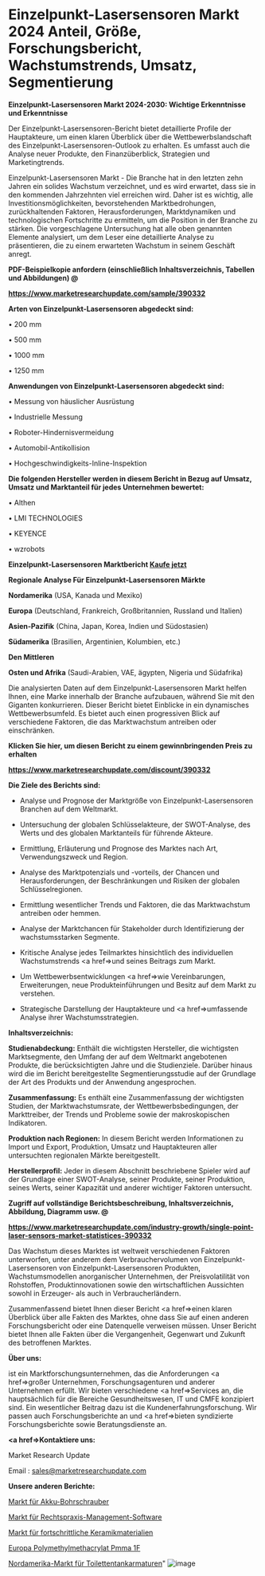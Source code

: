 # Einzelpunkt-Lasersensoren Markt 2024 Anteil, Größe, Forschungsbericht, Wachstumstrends, Umsatz, Segmentierung

<strong>Einzelpunkt-Lasersensoren Markt 2024-2030: Wichtige Erkenntnisse und Erkenntnisse</strong>

Der Einzelpunkt-Lasersensoren-Bericht bietet detaillierte Profile der Hauptakteure, um einen klaren Überblick über die Wettbewerbslandschaft des Einzelpunkt-Lasersensoren-Outlook zu erhalten. Es umfasst auch die Analyse neuer Produkte, den Finanzüberblick, Strategien und Marketingtrends.

Einzelpunkt-Lasersensoren Markt - Die Branche hat in den letzten zehn Jahren ein solides Wachstum verzeichnet, und es wird erwartet, dass sie in den kommenden Jahrzehnten viel erreichen wird. Daher ist es wichtig, alle Investitionsmöglichkeiten, bevorstehenden Marktbedrohungen, zurückhaltenden Faktoren, Herausforderungen, Marktdynamiken und technologischen Fortschritte zu ermitteln, um die Position in der Branche zu stärken. Die vorgeschlagene Untersuchung hat alle oben genannten Elemente analysiert, um dem Leser eine detaillierte Analyse zu präsentieren, die zu einem erwarteten Wachstum in seinem Geschäft anregt.



<strong><b>PDF-Beispielkopie anfordern (einschließlich Inhaltsverzeichnis, Tabellen und Abbildungen) @ </b></strong>

<strong><a href=https://www.marketresearchupdate.com/sample/390332>

<strong>https://www.marketresearchupdate.com/sample/390332</u></a></strong></strong>



<strong>Arten von Einzelpunkt-Lasersensoren abgedeckt sind:</strong>

• 200 mm

• 500 mm

• 1000 mm

• 1250 mm



<strong>Anwendungen von Einzelpunkt-Lasersensoren abgedeckt sind:</strong>

• Messung von häuslicher Ausrüstung

• Industrielle Messung

• Roboter-Hindernisvermeidung

• Automobil-Antikollision

• Hochgeschwindigkeits-Inline-Inspektion



<strong>Die folgenden Hersteller werden in diesem Bericht in Bezug auf Umsatz, Umsatz und Marktanteil für jedes Unternehmen bewertet:</strong>

• Althen

• LMI TECHNOLOGIES

• KEYENCE

• wzrobots



<strong>Einzelpunkt-Lasersensoren Marktbericht <a href=https://www.marketresearchupdate.com/buynow/390332>Kaufe jetzt</a></strong>



<strong>Regionale Analyse Für Einzelpunkt-Lasersensoren Märkte</strong>



<strong>Nordamerika</strong> (USA, Kanada und Mexiko)



<strong>Europa</strong> (Deutschland, Frankreich, Großbritannien, Russland und Italien)



<strong>Asien-Pazifik</strong> (China, Japan, Korea, Indien und Südostasien)



<strong>Südamerika</strong> (Brasilien, Argentinien, Kolumbien, etc.)



<strong>Den Mittleren</strong> 

<strong>Osten und Afrika</strong> (Saudi-Arabien, VAE, ägypten, Nigeria und Südafrika)

Die analysierten Daten auf dem Einzelpunkt-Lasersensoren Markt helfen Ihnen, eine Marke innerhalb der Branche aufzubauen, während Sie mit den Giganten konkurrieren. Dieser Bericht bietet Einblicke in ein dynamisches Wettbewerbsumfeld. Es bietet auch einen progressiven Blick auf verschiedene Faktoren, die das Marktwachstum antreiben oder einschränken.



<strong>Klicken Sie hier, um diesen Bericht zu einem gewinnbringenden Preis zu erhalten
</strong>

<strong><a href=https://www.marketresearchupdate.com/discount/390332>https://www.marketresearchupdate.com/discount/390332</b></u></strong></a>



<strong>Die Ziele des Berichts sind:</strong>

- Analyse und Prognose der Marktgröße von Einzelpunkt-Lasersensoren Branchen auf dem Weltmarkt.

- Untersuchung der globalen Schlüsselakteure, der SWOT-Analyse, des Werts und des globalen Marktanteils für führende Akteure.

- Ermittlung, Erläuterung und Prognose des Marktes nach Art, Verwendungszweck und Region.

- Analyse des Marktpotenzials und -vorteils, der Chancen und Herausforderungen, der Beschränkungen und Risiken der globalen Schlüsselregionen.

- Ermittlung wesentlicher Trends und Faktoren, die das Marktwachstum antreiben oder hemmen.

- Analyse der Marktchancen für Stakeholder durch Identifizierung der wachstumsstarken Segmente.

- Kritische Analyse jedes Teilmarktes hinsichtlich des individuellen Wachstumstrends <a href=>und</a> seines Beitrags zum Markt.

- Um Wettbewerbsentwicklungen <a href=>wie</a> Vereinbarungen, Erweiterungen, neue Produkteinführungen und Besitz auf dem Markt zu verstehen.

- Strategische Darstellung der Hauptakteure und <a href=>umfas</a>sende Analyse ihrer Wachstumsstrategien.



<strong>Inhaltsverzeichnis:</strong>



<strong>Studienabdeckung:</strong> Enthält die wichtigsten Hersteller, die wichtigsten Marktsegmente, den Umfang der auf dem Weltmarkt angebotenen Produkte, die berücksichtigten Jahre und die Studienziele. Darüber hinaus wird die im Bericht bereitgestellte Segmentierungsstudie auf der Grundlage der Art des Produkts und der Anwendung angesprochen.



<strong>Zusammenfassung:</strong> Es enthält eine Zusammenfassung der wichtigsten Studien, der Marktwachstumsrate, der Wettbewerbsbedingungen, der Markttreiber, der Trends und Probleme sowie der makroskopischen Indikatoren.



<strong>Produktion nach Regionen:</strong> In diesem Bericht werden Informationen zu Import und Export, Produktion, Umsatz und Hauptakteuren aller untersuchten regionalen Märkte bereitgestellt.



<strong>Herstellerprofil:</strong> Jeder in diesem Abschnitt beschriebene Spieler wird auf der Grundlage einer SWOT-Analyse, seiner Produkte, seiner Produktion, seines Werts, seiner Kapazität und anderer wichtiger Faktoren untersucht.



<strong><b>Zugriff auf vollständige Berichtsbeschreibung, Inhaltsverzeichnis, Abbildung, Diagramm usw. @ </b></strong>

<strong><a href=https://www.marketresearchupdate.com/industry-growth/single-point-laser-sensors-market-statistices-390332>https://www.marketresearchupdate.com/industry-growth/single-point-laser-sensors-market-statistices-390332</a></strong>

Das Wachstum dieses Marktes ist weltweit verschiedenen Faktoren unterworfen, unter anderem dem Verbrauchervolumen von Einzelpunkt-Lasersensoren von Einzelpunkt-Lasersensoren Produkten, Wachstumsmodellen anorganischer Unternehmen, der Preisvolatilität von Rohstoffen, Produktinnovationen sowie den wirtschaftlichen Aussichten sowohl in Erzeuger- als auch in Verbraucherländern.

Zusammenfassend bietet Ihnen dieser Bericht <a href=>einen</a> klaren Überblick über alle Fakten des Marktes, ohne dass Sie auf einen anderen Forschungsbericht oder eine Datenquelle verweisen müssen. Unser Bericht bietet Ihnen alle Fakten über die Vergangenheit, Gegenwart und Zukunft des betroffenen Marktes.



<strong>Über uns:</strong>

 ist ein Marktforschungsunternehmen, das die Anforderungen <a href=>großer</a> Unternehmen, Forschungsagenturen und anderer Unternehmen erfüllt. Wir bieten verschiedene <a href=>Services</a> an, die hauptsächlich für die Bereiche Gesundheitswesen, IT und CMFE konzipiert sind. Ein wesentlicher Beitrag dazu ist die Kundenerfahrungsforschung. Wir passen auch Forschungsberichte an und <a href=>bieten</a> syndizierte Forschungsberichte sowie Beratungsdienste an.



<strong><a href=>Kontaktiere uns:</a></strong>

Market Research Update

Email : sales@marketresearchupdate.com



<strong>Unsere anderen Berichte:</strong>

<a href=https://www.linkedin.com/pulse/cordless-drill-driver-market-2023-trends-new>Markt für Akku-Bohrschrauber</a>

<a href=https://www.linkedin.com/pulse/legal-practice-management-software-market-current>Markt für Rechtspraxis-Management-Software</a>

<a href=https://www.linkedin.com/pulse/advanced-ceramic-materials-market-research>Markt für fortschrittliche Keramikmaterialien</a>

<a href=https://www.linkedin.com/pulse/europe-polymethyl-methacrylate-pmma-1f>Europa Polymethylmethacrylat Pmma 1F</a>

<a href=https://www.linkedin.com/pulse/north-america-toilet-tank-fittings-market-2023>Nordamerika-Markt für Toilettentankarmaturen</a>"
![image](https://github.com/Gayatrikarjule/Market-Analysis-361/assets/97346546/f00067e1-e2a9-418e-bf17-358af32f8d52)
